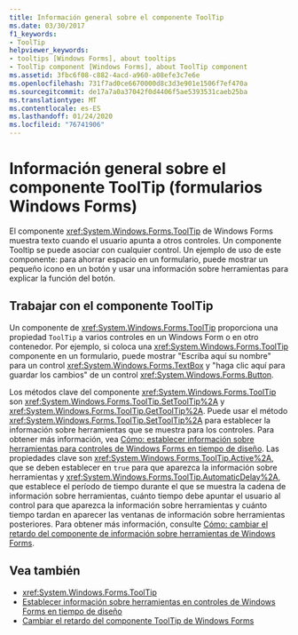 ```yaml
---
title: Información general sobre el componente ToolTip
ms.date: 03/30/2017
f1_keywords:
- ToolTip
helpviewer_keywords:
- tooltips [Windows Forms], about tooltips
- ToolTip component [Windows Forms], about ToolTip component
ms.assetid: 3fbc6f08-c882-4acd-a960-a08efe3c7e6e
ms.openlocfilehash: 731f7ad0ce6670000d8c3d3e901e1506f7ef470a
ms.sourcegitcommit: de17a7a0a37042f0d4406f5ae5393531caeb25ba
ms.translationtype: MT
ms.contentlocale: es-ES
ms.lasthandoff: 01/24/2020
ms.locfileid: "76741906"
---
```

# <a name="tooltip-component-overview-windows-forms"></a>Información general sobre el componente ToolTip (formularios Windows Forms)
El componente <xref:System.Windows.Forms.ToolTip> de Windows Forms muestra texto cuando el usuario apunta a otros controles. Un componente Tooltip se puede asociar con cualquier control. Un ejemplo de uso de este componente: para ahorrar espacio en un formulario, puede mostrar un pequeño icono en un botón y usar una información sobre herramientas para explicar la función del botón.  
  
## <a name="working-with-the-tooltip-component"></a>Trabajar con el componente ToolTip  
 Un componente de <xref:System.Windows.Forms.ToolTip> proporciona una propiedad `ToolTip` a varios controles en un Windows Form o en otro contenedor. Por ejemplo, si coloca una <xref:System.Windows.Forms.ToolTip> componente en un formulario, puede mostrar "Escriba aquí su nombre" para un control <xref:System.Windows.Forms.TextBox> y "haga clic aquí para guardar los cambios" de un control <xref:System.Windows.Forms.Button>.  
  
 Los métodos clave del componente <xref:System.Windows.Forms.ToolTip> son <xref:System.Windows.Forms.ToolTip.SetToolTip%2A> y <xref:System.Windows.Forms.ToolTip.GetToolTip%2A>. Puede usar el método <xref:System.Windows.Forms.ToolTip.SetToolTip%2A> para establecer la información sobre herramientas que se muestra para los controles. Para obtener más información, vea [Cómo: establecer información sobre herramientas para controles de Windows Forms en tiempo de diseño](how-to-set-tooltips-for-controls-on-a-windows-form-at-design-time.md). Las propiedades clave son <xref:System.Windows.Forms.ToolTip.Active%2A>, que se deben establecer en `true` para que aparezca la información sobre herramientas y <xref:System.Windows.Forms.ToolTip.AutomaticDelay%2A>, que establece el período de tiempo durante el que se muestra la cadena de información sobre herramientas, cuánto tiempo debe apuntar el usuario al control para que aparezca la información sobre herramientas y cuánto tiempo tardan en aparecer las ventanas de información sobre herramientas posteriores. Para obtener más información, consulte [Cómo: cambiar el retardo del componente de información sobre herramientas de Windows Forms](how-to-change-the-delay-of-the-windows-forms-tooltip-component.md).  
  
## <a name="see-also"></a>Vea también

- <xref:System.Windows.Forms.ToolTip>
- [Establecer información sobre herramientas en controles de Windows Forms en tiempo de diseño](how-to-set-tooltips-for-controls-on-a-windows-form-at-design-time.md)
- [Cambiar el retardo del componente ToolTip de Windows Forms](how-to-change-the-delay-of-the-windows-forms-tooltip-component.md)
